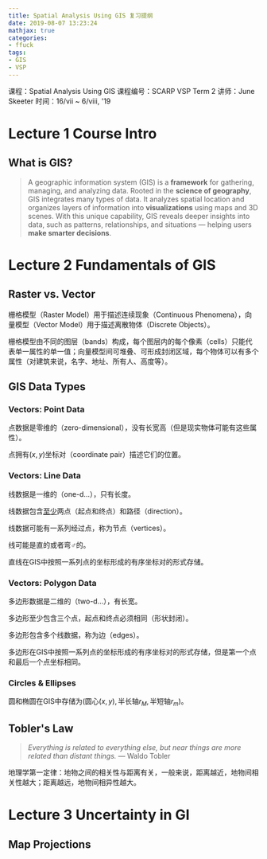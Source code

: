 ```yaml
---
title: Spatial Analysis Using GIS 复习提纲
date: 2019-08-07 13:23:24
mathjax: true
categories:
- ffuck
tags: 
- GIS
- VSP
---
```


课程：Spatial Analysis Using GIS
课程编号：SCARP VSP Term 2
讲师：June Skeeter
时间：16/vii ~ 6/viii, '19

# Lecture 1 Course Intro

## What is GIS?

> A geographic information system (GIS) is a **framework** for gathering, managing, and analyzing data. Rooted in the **science of geography**, GIS integrates many types of data. It analyzes spatial location and organizes layers of information into **visualizations** using maps and 3D scenes. With this unique capability, GIS reveals deeper insights into data, such as patterns, relationships, and situations — helping users **make smarter decisions**.

# Lecture 2 Fundamentals of GIS

## Raster vs. Vector

栅格模型（Raster Model）用于描述连续现象（Continuous Phenomena），向量模型（Vector Model）用于描述离散物体（Discrete Objects）。

栅格模型由不同的图层（bands）构成，每个图层内的每个像素（cells）只能代表单一属性的单一值；向量模型间可堆叠、可形成封闭区域，每个物体可以有多个属性（对建筑来说，名字、地址、所有人、高度等）。

## GIS Data Types

### Vectors: Point Data

点数据是零维的（zero-dimensional），没有长宽高（但是现实物体可能有这些属性）。

点拥有$(x,y)$坐标对（coordinate pair）描述它们的位置。

### Vectors: Line Data

线数据是一维的（one-d…），只有长度。

线数据包含<u>至少</u>两点（起点和终点）和路径（direction）。

线数据可能有一系列经过点，称为节点（vertices）。

线可能是直的或者弯♂的。

直线在GIS中按照一系列点的坐标形成的有序坐标对的形式存储。

### Vectors: Polygon Data

多边形数据是二维的（two-d…），有长宽。

多边形至少包含三个点，起点和终点必须相同（形状封闭）。

多边形包含多个线数据，称为边（edges）。

多边形在GIS中按照一系列点的坐标形成的有序坐标对的形式存储，但是第一个点和最后一个点坐标相同。

### Circles & Ellipses

圆和椭圆在GIS中存储为$(\text{圆心}(x,y),\text{半长轴}r_M,\text{半短轴}r_m)$。

## Tobler's Law

>*Everything is related to everything else, but near things are more related than distant things.*
>— Waldo Tobler

地理学第一定律：地物之间的相关性与距离有关，一般来说，距离越近，地物间相关性越大；距离越远，地物间相异性越大。

# Lecture 3 Uncertainty in GI

## Map Projections

